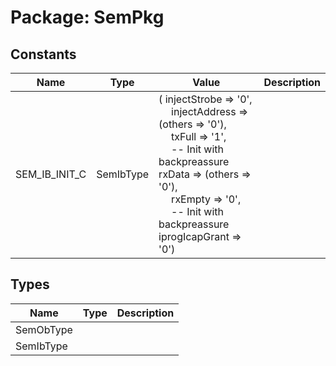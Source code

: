 # Package: SemPkg

## Constants

| Name          | Type      | Value                                                                                                                                                                                                                                                                                                                                                                                                                                                                    | Description |
| ------------- | --------- | ------------------------------------------------------------------------------------------------------------------------------------------------------------------------------------------------------------------------------------------------------------------------------------------------------------------------------------------------------------------------------------------------------------------------------------------------------------------------ | ----------- |
| SEM_IB_INIT_C | SemIbType |  (       injectStrobe   => '0',<br><span style="padding-left:20px">       injectAddress  => (others => '0'),<br><span style="padding-left:20px">       txFull         => '1',<br><span style="padding-left:20px">            -- Init with backpreassure       rxData         => (others => '0'),<br><span style="padding-left:20px">       rxEmpty        => '0',<br><span style="padding-left:20px">            -- Init with backpreassure       iprogIcapGrant => '0') |             |
## Types

| Name      | Type | Description |
| --------- | ---- | ----------- |
| SemObType |      |             |
| SemIbType |      |             |
